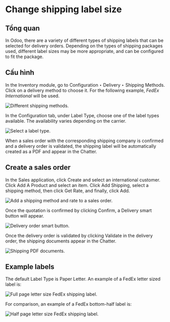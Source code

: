 # Change shipping label size

## Tổng quan

In Odoo, there are a variety of different types of shipping labels that can be selected for delivery
orders. Depending on the types of shipping packages used, different label sizes may be more
appropriate, and can be configured to fit the package.

## Cấu hình

In the Inventory module, go to Configuration ‣ Delivery ‣
Shipping Methods. Click on a delivery method to choose it. For the following example, *FedEx
International* will be used.

![Different shipping methods.](applications/inventory_and_mrp/inventory/shipping_receiving/setup_configuration/label_type/shipping-options.png)

In the Configuration tab, under Label Type, choose one of the label types
available. The availability varies depending on the carrier.

![Select a label type.](applications/inventory_and_mrp/inventory/shipping_receiving/setup_configuration/label_type/label-type-dropdown.png)

When a sales order with the corresponding shipping company is confirmed and a delivery order is
validated, the shipping label will be automatically created as a PDF and appear in the
Chatter.

## Create a sales order

In the Sales application, click Create and select an international
customer. Click Add A Product and select an item. Click Add Shipping, select
a shipping method, then click Get Rate, and finally, click Add.

![Add a shipping method and rate to a sales order.](applications/inventory_and_mrp/inventory/shipping_receiving/setup_configuration/label_type/shipping-rate.png)

Once the quotation is confirmed by clicking Confirm, a Delivery smart button
will appear.

![Delivery order smart button.](applications/inventory_and_mrp/inventory/shipping_receiving/setup_configuration/label_type/shipping-italy-so.png)

Once the delivery order is validated by clicking Validate in the delivery order, the
shipping documents appear in the Chatter.

![Shipping PDF documents.](applications/inventory_and_mrp/inventory/shipping_receiving/setup_configuration/label_type/shipping-pdfs.png)

## Example labels

The default Label Type is Paper Letter. An example of a FedEx letter sized
label is:

![Full page letter size FedEx shipping label.](applications/inventory_and_mrp/inventory/shipping_receiving/setup_configuration/label_type/full-page-fedex.png)

For comparison, an example of a FedEx bottom-half label is:

![Half page letter size FedEx shipping label.](applications/inventory_and_mrp/inventory/shipping_receiving/setup_configuration/label_type/half-page-fedex.png)
